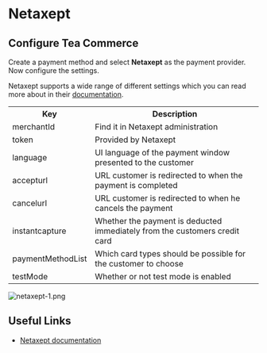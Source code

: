 # Netaxept

## Configure Tea Commerce

Create a payment method and select **Netaxept** as the payment provider. Now configure the settings.

Netaxept supports a wide range of different settings which you can read more about in their [documentation](http://www.betalingsterminal.no/Netthandel-forside/Teknisk-veiledning/API/Register/).

<table>
	<tr>
		<th>Key</th>
		<th>Description</th>
	</tr>
	<tr>
		<td>merchantId</td>
		<td>Find it in Netaxept administration</td>
	</tr>
	<tr>
		<td>token</td>
		<td>Provided by Netaxept</td>
	</tr>
	<tr>
		<td>language</td>
		<td>UI language of the payment window presented to the customer</td>
	</tr>
	<tr>
		<td>accepturl</td>
		<td>URL customer is redirected to when the payment is completed</td>
	</tr>
	<tr>
		<td>cancelurl</td>
		<td>URL customer is redirected to when he cancels the payment</td>
	</tr>
	<tr>
		<td>instantcapture</td>
		<td>Whether the payment is deducted immediately from the customers credit card</td>
	</tr>
	<tr>
		<td>paymentMethodList</td>
		<td>Which card types should be possible for the customer to choose</td>
	</tr>
	<tr>
		<td>testMode</td>
		<td>Whether or not test mode is enabled</td>
	</tr>
</table>

![netaxept-1.png](/img/8367848-netaxept-1.png)

## Useful Links

* [Netaxept documentation](http://www.betalingsterminal.no/Netthandel-forside/Teknisk-veiledning/API/Register/)
